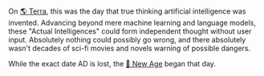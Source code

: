 On [🌎 Terra](../../-terra.md), this was the day that true thinking artificial intelligence was invented. Advancing beyond mere machine learning and language models, these "Actual Intelligences" could form independent thought without user input. Absolutely nothing could possibly go wrong, and there absolutely wasn't decades of sci-fi movies and novels warning of possible dangers.

While the exact date AD is lost, the [📅 New Age](../../-new-age.md) began that day.